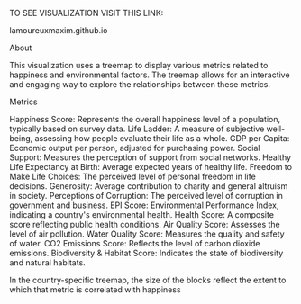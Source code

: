 TO SEE VISUALIZATION VISIT THIS LINK:


lamoureuxmaxim.github.io



About

This visualization uses a treemap to display various metrics related to happiness and environmental factors. The treemap allows for an interactive and engaging way to explore the relationships between these metrics.

Metrics

Happiness Score: Represents the overall happiness level of a population, typically based on survey data.
Life Ladder: A measure of subjective well-being, assessing how people evaluate their life as a whole.
GDP per Capita: Economic output per person, adjusted for purchasing power.
Social Support: Measures the perception of support from social networks.
Healthy Life Expectancy at Birth: Average expected years of healthy life.
Freedom to Make Life Choices: The perceived level of personal freedom in life decisions.
Generosity: Average contribution to charity and general altruism in society.
Perceptions of Corruption: The perceived level of corruption in government and business.
EPI Score: Environmental Performance Index, indicating a country's environmental health.
Health Score: A composite score reflecting public health conditions.
Air Quality Score: Assesses the level of air pollution.
Water Quality Score: Measures the quality and safety of water.
CO2 Emissions Score: Reflects the level of carbon dioxide emissions.
Biodiversity & Habitat Score: Indicates the state of biodiversity and natural habitats.


In the country-specific treemap, the size of the blocks reflect the extent to which that metric is correlated with happiness

